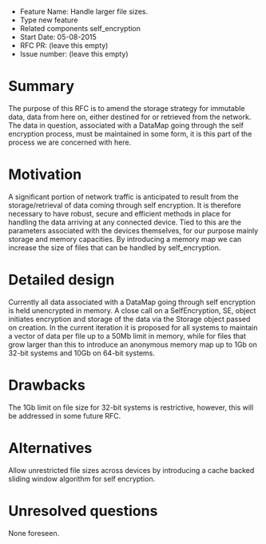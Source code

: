 - Feature Name: Handle larger file sizes.
- Type new feature
- Related components self_encryption
- Start Date: 05-08-2015
- RFC PR: (leave this empty)
- Issue number: (leave this empty)

# Summary

The purpose of this RFC is to amend the storage strategy for immutable data, data from here on, either destined for or retrieved from the network. The data in question, associated with a DataMap going through the self encryption process, must be maintained in some form, it is this part of the process we are concerned with here.

# Motivation

A significant portion of network traffic is anticipated to result from the storage/retrieval of data coming through self encryption. It is therefore necessary to have robust, secure and efficient methods in place for handling the data arriving at any connected device. Tied to this are the parameters associated with the devices themselves, for our purpose mainly storage and memory capacities. By introducing a memory map we can increase the size of files that can be handled by self_encryption.

# Detailed design

Currently all data associated with a DataMap going through self encryption is held unencrypted in memory. A close call on a SelfEncryption, SE, object initiates encryption and storage of the data via the Storage object passed on creation. In the current iteration it is proposed for all systems to maintain a vector of data per file up to a 50Mb limit in memory, while for files that grow larger than this to introduce an anonymous memory map up to 1Gb on 32-bit systems and 10Gb on 64-bit systems.

# Drawbacks

The 1Gb limit on file size for 32-bit systems is restrictive, however, this will be addressed in some future RFC.

# Alternatives

Allow unrestricted file sizes across devices by introducing a cache backed sliding window algorithm for self encryption. 

# Unresolved questions

None foreseen.
